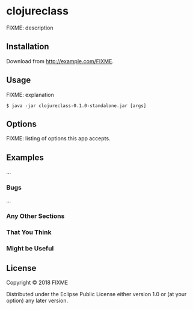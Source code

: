 # clojureclass

FIXME: description

## Installation

Download from http://example.com/FIXME.

## Usage

FIXME: explanation

    $ java -jar clojureclass-0.1.0-standalone.jar [args]

## Options

FIXME: listing of options this app accepts.

## Examples

...

### Bugs

...

### Any Other Sections
### That You Think
### Might be Useful

## License

Copyright © 2018 FIXME

Distributed under the Eclipse Public License either version 1.0 or (at
your option) any later version.
